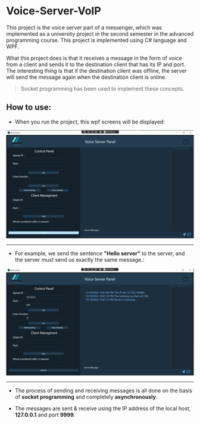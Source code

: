 # Voice-Server-VoIP

This project is the voice server part of a messenger, which was implemented as a university project in the second semester in the advanced programming course. This project is implemented using C# language and WPF.

What this project does is that it receives a message in the form of voice from a client and sends it to the destination client that has its IP and port. The interesting thing is that if the destination client was offline, the server will send the message again when the destination client is online.

> Socket programming has been used to implement these concepts.


## How to use:

- When you run the project, this wpf screens will be displayed:


![image](https://github.com/Ali-Roodi79/Voice-Server-VoIP/blob/main/assets/img/MainPage.png)

---

- For example, we send the sentence **"Hello server"** to the server, and the server must send us exactly the same message.:


![image](https://github.com/Ali-Roodi79/Voice-Server-VoIP/blob/main/assets/img/Set-Server-IP-Port-and-binding.png)

---

- The process of sending and receiving messages is all done on the basis of **socket programming** and completely **asynchronously**.

- The messages are sent & receive using the IP address of the local host, **127.0.0.1** and port **9999**.
